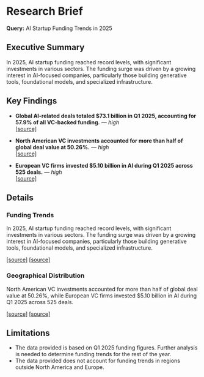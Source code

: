 # Research Brief

**Query:** AI Startup Funding Trends in 2025

## Executive Summary
In 2025, AI startup funding reached record levels, with significant investments in various sectors. The funding surge was driven by a growing interest in AI-focused companies, particularly those building generative tools, foundational models, and specialized infrastructure.

## Key Findings
- **Global AI-related deals totaled $73.1 billion in Q1 2025, accounting for 57.9% of all VC-backed funding.** — _high_  
  [[source]](https://www.bestbrokers.com/forex-brokers/the-state-of-ai-venture-capital-in-2025-ai-boom-slows-with-fewer-startups-but-bigger-bets/)

- **North American VC investments accounted for more than half of global deal value at 50.26%.** — _high_  
  [[source]](https://www.bestbrokers.com/forex-brokers/the-state-of-ai-venture-capital-in-2025-ai-boom-slows-with-fewer-startups-but-bigger-bets/)

- **European VC firms invested $5.10 billion in AI during Q1 2025 across 525 deals.** — _high_  
  [[source]](https://www.bestbrokers.com/forex-brokers/the-state-of-ai-venture-capital-in-2025-ai-boom-slows-with-fewer-startups-but-bigger-bets/)


## Details
### Funding Trends
In 2025, AI startup funding reached record levels, with significant investments in various sectors. The funding surge was driven by a growing interest in AI-focused companies, particularly those building generative tools, foundational models, and specialized infrastructure.

[[source]](https://news.crunchbase.com/venture/startups-ai-seed-investors-data-charts-ye-2024/) [[source]](https://www.bestbrokers.com/forex-brokers/the-state-of-ai-venture-capital-in-2025-ai-boom-slows-with-fewer-startups-but-bigger-bets/)

### Geographical Distribution
North American VC investments accounted for more than half of global deal value at 50.26%, while European VC firms invested $5.10 billion in AI during Q1 2025 across 525 deals.

[[source]](https://www.bestbrokers.com/forex-brokers/the-state-of-ai-venture-capital-in-2025-ai-boom-slows-with-fewer-startups-but-bigger-bets/) [[source]](https://www.bestbrokers.com/forex-brokers/the-state-of-ai-venture-capital-in-2025-ai-boom-slows-with-fewer-startups-but-bigger-bets/)


## Limitations
- The data provided is based on Q1 2025 funding figures. Further analysis is needed to determine funding trends for the rest of the year.
- The data provided does not account for funding trends in regions outside North America and Europe.
